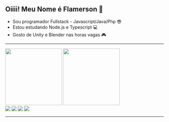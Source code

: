 ## Oiiii! Meu Nome é Flamerson 👋


- Sou programador Fullstack - Javascript/Java/Php 😎
- Estou estudando Node.js e Typescript 💻
- Gosto de Unity e Blender nas horas vagas 🎮

---

<div>
  <img height="180em" src="https://github-readme-stats.vercel.app/api?username=Flamerson&show_icons=true&theme=dracula&include_all_commits=true"/>
  <img height="180em" src="https://github-readme-stats.vercel.app/api/top-langs?username=Flamerson&layout=compact&langs_count=16&theme=dracula"/>
</div>

<div>
  <a href="https://www.instagram.com/flamersonv/" target="_blank"><img src="https://img.shields.io/badge/Instagram-E4405F?style=for-the-badge&logo=instagram&logoColor=white" target="_blanck"/></a>
  <a href="linkedin.com/in/flamerson-andrade-2306b41b0/" target="_blank"><img src="https://img.shields.io/badge/LinkedIn-0077B5?style=for-the-badge&logo=linkedin&logoColor=white" target="_blanck"/></a>
  <a href="https://api.whatsapp.com/send?1=pt_BR&phone=5584987584359" target="_blank"><img src="https://img.shields.io/badge/WhatsApp-25D366?style=for-the-badge&logo=whatsapp&logoColor=white" target="_blanck"/></a>
  <a href="https://www.youtube.com/channel/UC0dgNcpbrKzdIe8tiv90Fsg" target="_blank"><img src="https://img.shields.io/badge/YouTube-FF0000?style=for-the-badge&logo=youtube&logoColor=white" target="_blanck"/></a>
</div>

---

